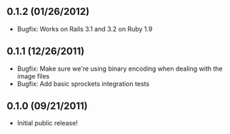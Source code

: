 0.1.2 (01/26/2012)
-------------------------

* Bugfix: Works on Rails 3.1 and 3.2 on Ruby 1.9

0.1.1 (12/26/2011)
-------------------------

* Bugfix: Make sure we're using binary encoding when dealing with the image files
* Bugfix: Add basic sprockets integration tests

0.1.0 (09/21/2011)
-------------------------

* Initial public release!
